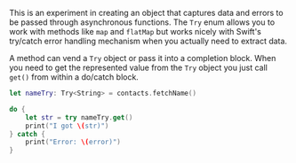 This is an experiment in creating an object that captures data and
errors to be passed through asynchronous functions. The `Try` enum
allows you to work with methods like `map` and `flatMap` but works
nicely with Swift's try/catch error handling mechanism when you actually
need to extract data.

A method can vend a `Try` object or pass it into a completion block.
When you need to get the represented value from the `Try` object
you just call `get()` from within a do/catch block.

```swift
let nameTry: Try<String> = contacts.fetchName()

do {
    let str = try nameTry.get()
    print("I got \(str)")
} catch {
    print("Error: \(error)")
}
```

